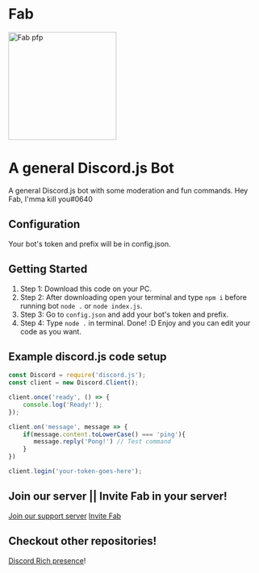 # Fab

<img src="https://cdn.discordapp.com/avatars/759762948016177195/5965807787c17574f114d83c9f23defd.webp?size=2048" width="214" height="214" alt="Fab pfp" align="center">

# A general Discord.js Bot
A general Discord.js bot with some moderation and fun commands. Hey Fab, I'mma kill you#0640 

## Configuration
Your bot's token and prefix will be in config.json.


## Getting Started 

1. Step 1: Download this code on your PC.
2. Step 2: After downloading open your terminal and type `npm i` before running bot `node .` or `node index.js`.
3. Step 3: Go to `config.json` and add your bot's token and prefix.
4. Step 4: Type `node .` in terminal. Done! :D Enjoy and you can edit your code as you want.

## Example discord.js code setup

```js
const Discord = require('discord.js');
const client = new Discord.Client();

client.once('ready', () => {
	console.log('Ready!');
});

client.on('message', message => {
    if(message.content.toLowerCase() === 'ping'){
       message.reply('Pong!') // Test command
    }
})

client.login('your-token-goes-here');
```

## Join our server || Invite Fab in your server!
[Join our support server](https://discord.gg/J73GfuFxNq)
[Invite Fab](https://discord.com/api/oauth2/authorize?client_id=759762948016177195&permissions=8&scope=bot)
## Checkout other repositories!

[Discord Rich presence](https://github.com/mkgaming54/Discord-RPC)!

